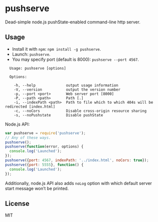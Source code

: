 # pushserve

Dead-simple node.js pushState-enabled command-line http server.

## Usage

* Install it with `npm`: `npm install -g pushserve`.
* Launch: `pushserve`.
* You may specify port (default is 8000): `pushserve --port 4567`.

```
  Usage: pushserve [options]

  Options:

    -h, --help              output usage information
    -V, --version           output the version number
    -p, --port <port>       Web server port [8000]
    -P, --path <path>       Path [.]
    -i, --indexPath <path>  Path to file which to which 404s will be redirected [index.html]
    -c, --noCors            Disable cross-origin resource sharing
    -s, --noPushstate       Disable pushState
```

Node.js API:

```javascript
var pushserve = require('pushserve');
// Any of these ways.
pushserve();
pushserve(function(error, options) {
  console.log('Launched');
});
pushserve({port: 4567, indexPath: '../index.html', noCors: true});
pushserve({port: 5555}, function() {
  console.log('Launched');
});
```

Additionally, node.js API also adds `noLog` option with which
default server start message won’t be printed.

## License

MIT
